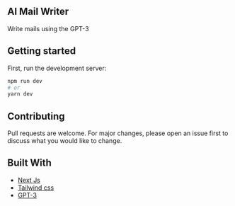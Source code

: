 ## AI Mail Writer
Write mails using the GPT-3

## Getting started
First, run the development server:

```bash
npm run dev
# or
yarn dev
```
## Contributing

Pull requests are welcome. For major changes, please open an issue first to discuss what you would like to change.

## Built With

- [Next Js](https://nextjs.org/)
- [Tailwind css](https://tailwindcss.com/)
- [GPT-3](https://openai.com/api/)